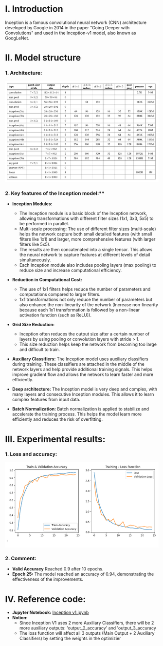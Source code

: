 # I. Introduction

Inception is a famous convolutional neural network (CNN) architecture developed by Google in 2014 in the paper "Going Deeper with Convolutions" and used in the Inception-v1 model, also known as GoogLeNet. 

# II. Model structure

### 1. Architecture:

![image](https://github.com/MinhKint/CNN/blob/main/Inception/Inception%20v1/Image/Architecture.png)

### 2. Key features of the Inception model:**

- **Inception Modules:**
  - The Inception module is a basic block of the Inception network, allowing transformations with different filter sizes (1x1, 3x3, 5x5) to be performed in parallel.
  - Multi-scale processing: The use of different filter sizes (multi-scale) helps the network capture both small detailed features (with small filters like 1x1) and larger, more comprehensive features (with larger filters like 5x5).
  - The results are then concatenated into a single tensor. This allows the neural network to capture features at different levels of detail simultaneously.
  - Each Inception module also includes pooling layers (max pooling) to reduce size and increase computational efficiency.

- **Reduction in Computational Cost:**
  - The use of 1x1 filters helps reduce the number of parameters and computations compared to larger filters.
  - 1x1 transformations not only reduce the number of parameters but also enhance the non-linearity of the network (Increase non-linearity because each 1x1 transformation is followed by a non-linear activation function (such as ReLU)). 

- **Grid Size Reduction:**
  - Inception often reduces the output size after a certain number of layers by using pooling or convolution layers with stride > 1.
  - This size reduction helps keep the network from becoming too large and difficult to train.

- **Auxiliary Classifiers:** The Inception model uses auxiliary classifiers during training. These classifiers are attached in the middle of the network layers and help provide additional training signals. This helps improve gradient flow and allows the network to learn faster and more efficiently.
- **Deep architecture:** The Inception model is very deep and complex, with many layers and consecutive Inception modules. This allows it to learn complex features from input data.
- **Batch Normalization:** Batch normalization is applied to stabilize and accelerate the training process. This helps the model learn more efficiently and reduces the risk of overfitting.

# III. Experimental results:

### 1. Loss and accuracy: 

![Training Results](https://github.com/MinhKint/CNN/blob/main/Inception/Inception%20v1/Image/result.png)

### 2. Comment: 

- **Valid Accuracy** Reached 0.9 after 10 epochs.
- **Epoch 25:** The model reached an accuracy of 0.94, demonstrating the effectiveness of the improvements.

# IV. Reference code:

- **Jupyter Notebook:** [Inception v1.ipynb](https://github.com/MinhKint/CNN/blob/main/Inception/Inception%20v1/Inception%20v1.ipynb)
- **Notion:**
  - Since Inception V1 uses 2 more Auxiliary Classifiers, there will be 2 more auxiliary outputs: 'output_2_accuracy' and 'output_3_accuracy
  - The loss function will affect all 3 outputs (Main Output + 2 Auxiliary Classifiers) by setting the weights in the optimizier

